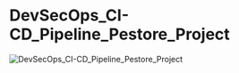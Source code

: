 # DevSecOps_CI-CD_Pipeline_Pestore_Project
![DevSecOps_CI-CD_Pipeline_Pestore_Project](https://github.com/Gabinsime75/DevSecOps_CI-CD_Pipeline_Pestore_Project/assets/115108532/2184fb3a-f602-4288-b140-af3c40cef146)
